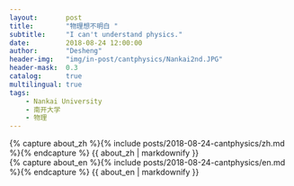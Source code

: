 ```yaml
---
layout:       post
title:        "物理想不明白 "
subtitle:     "I can't understand physics."
date:         2018-08-24 12:00:00
author:       "Desheng"
header-img:   "img/in-post/cantphysics/Nankai2nd.JPG"
header-mask:  0.3
catalog:      true
multilingual: true
tags:
    - Nankai University
    - 南开大学
    - 物理
---
```


<!-- Chinese Version -->
<div class="zh post-container">
    {% capture about_zh %}{% include posts/2018-08-24-cantphysics/zh.md %}{% endcapture %}
    {{ about_zh | markdownify }}
</div>

<!-- English Version -->
<div class="en post-container">
    {% capture about_en %}{% include posts/2018-08-24-cantphysics/en.md %}{% endcapture %}
    {{ about_en | markdownify }}
</div>
